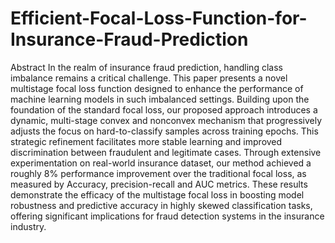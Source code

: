 # Efficient-Focal-Loss-Function-for-Insurance-Fraud-Prediction

Abstract
In the realm of insurance fraud prediction, handling class imbalance remains a critical challenge. This paper presents a novel multistage focal loss function designed to enhance the performance of machine learning models in such imbalanced settings. Building upon the foundation of the standard focal loss, our proposed approach introduces a dynamic, multi-stage convex and nonconvex mechanism that progressively adjusts the focus on hard-to-classify samples across training epochs. This strategic refinement facilitates more stable learning and improved discrimination between fraudulent and legitimate cases. Through extensive experimentation on real-world insurance dataset, our method achieved a roughly 8% performance improvement over the traditional focal loss, as measured by Accuracy, precision-recall and AUC metrics. These results demonstrate the efficacy of the multistage focal loss in boosting model robustness and predictive accuracy in highly skewed classification tasks, offering significant implications for fraud detection systems in the insurance industry.



